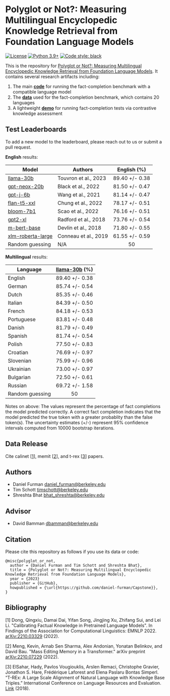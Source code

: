   # Polyglot or Not?: Measuring Multilingual Encyclopedic Knowledge Retrieval from Foundation Language Models

[![License](https://img.shields.io/badge/License-Apache_2.0-green.svg)](https://github.com/daniel-furman/Capstone/blob/main/LICENSE) 
[![Python 3.9+](https://img.shields.io/badge/python-3.9+-blue.svg)](https://www.python.org/downloads/release/python-390/) 
[![Code style: black](https://img.shields.io/badge/code%20style-black-000000.svg)](https://github.com/psf/black) 

This is the repository for [Polyglot or Not?: Measuring Multilingual Encyclopedic Knowledge Retrieval from Foundation Language Models](https://bit.ly/ischool-berkeley-capstone). It contains several research artifacts including:

1. The main [**code**][cka_run_main] for running the fact-completion benchmark with a compatible language model
2. The [**data**][hf_data] used for the fact-completion benchmark, which contains 20 languages
3. A lightweight [**demo**][cka_lightweight_demo] for running fact-completion tests via contrastive knowledge assessment

## Test Leaderboards

To add a new model to the leaderboard, please reach out to us or submit a pull request.

**English** results: 

| Model            | Authors      | English (%)      |
|------------------|--------------|:--------------:|
| [llama-30b](https://arxiv.org/abs/2302.13971) | Touvron et al., 2023 | 89.40 +/- 0.38 | 
| [gpt-neox-20b](https://arxiv.org/abs/2204.06745) | Black et al., 2022 | 81.50 +/- 0.47 |
| [gpt-j-6b](https://github.com/kingoflolz/mesh-transformer-jax/#gpt-j-6b) | Wang et al., 2021 | 81.14 +/- 0.47 |
| [flan-t5-xxl](https://arxiv.org/abs/2210.11416) | Chung et al., 2022 | 78.17 +/- 0.51 | 
| [bloom-7b1](https://arxiv.org/abs/2211.05100) | Scao et al., 2022 | 76.16 +/- 0.51 | 
| [gpt2-xl](https://d4mucfpksywv.cloudfront.net/better-language-models/language_models_are_unsupervised_multitask_learners.pdf) | Radford et al., 2018 | 73.76 +/- 0.54 | 
| [m-bert-base](https://arxiv.org/abs/1810.04805) | Devlin et al., 2018 | 71.80 +/- 0.55 | 
| [xlm-roberta-large](https://arxiv.org/abs/1911.02116) | Conneau et al., 2019 | 61.55 +/- 0.59 | 
| Random guessing | N/A | 50   |  

**Multilingual** results: 

| Language            | [llama-30b](https://arxiv.org/abs/2302.13971) (%)       |
|------------------|:--------------:|
| English | 89.40 +/- 0.38 | 
| German | 85.74 +/- 0.54 | 
| Dutch | 85.35 +/- 0.46 | 
| Italian | 84.39 +/- 0.50 | 
| French | 84.18  +/- 0.53 |
| Portuguese | 83.81  +/- 0.48 | 
| Danish | 81.79  +/- 0.49 | 
| Spanish | 81.74 +/- 0.54 | 
| Polish | 77.50 +/- 0.83 | 
| Croatian | 76.69 +/- 0.97 | 
| Slovenian | 75.99 +/- 0.96 | 
| Ukrainian | 73.00 +/- 0.97 | 
| Bulgarian | 72.50 +/- 0.61 | 
| Russian | 69.72 +/- 1.58 | 
| Random guessing | 50 | 

Notes on above: The values represent the percentage of fact completions the model predicted correctly. A correct fact completion indicates that the model predicted the true token with a greater probablity than the false token(s). The uncertainty estimates (+/-) represent 95% confidence intervals computed from 10000 bootstrap iterations.

## Data Release

Cite calinet [[1][bib]], memit [[2][bib]], and t-rex [[3][bib]] papers.

## Authors

* Daniel Furman <daniel_furman@berkeley.edu>
* Tim Schott <timschott@berkeley.edu>
* Shreshta Bhat <bhat_shreshta@berkeley.edu>

## Advisor

* David Bamman <dbamman@berkeley.edu>

## Citation

Please cite this repository as follows if you use its data or code:

```
@misc{polyglot_or_not,
  author = {Daniel Furman and Tim Schott and Shreshta Bhat},
  title = {Polyglot or Not?: Measuring Multilingual Encyclopedic Knowledge Retrieval from Foundation Language Models},
  year = {2023}
  publisher = {GitHub},
  howpublished = {\url{https://github.com/daniel-furman/Capstone}},
}
```

## Bibliography 

[1] Dong, Qingxiu, Damai Dai, Yifan Song, Jingjing Xu, Zhifang Sui, and Lei Li. "Calibrating Factual Knowledge in Pretrained Language Models". In Findings of the Association for Computational Linguistics: EMNLP 2022. [arXiv:2210.03329][cka] (2022).

[2] Meng, Kevin, Arnab Sen Sharma, Alex Andonian, Yonatan Belinkov, and David Bau. "Mass Editing Memory in a Transformer." arXiv preprint [arXiv:2210.07229][memit] (2022).

[3] ElSahar, Hady, Pavlos Vougiouklis, Arslen Remaci, Christophe Gravier, Jonathon S. Hare, Frédérique Laforest and Elena Paslaru Bontas Simperl. “T-REx: A Large Scale Alignment of Natural Language with Knowledge Base Triples.” International Conference on Language Resources and Evaluation. [Link][trex] (2018).


[bib]: https://github.com/daniel-furman/Capstone#bibliography
[hf_data]: https://huggingface.co/datasets/CalibraGPT/Fact-Completion
[cka]: https://arxiv.org/abs/2210.03329
[memit]: https://arxiv.org/abs/2210.07229
[mmlu]: https://paperswithcode.com/sota/multi-task-language-understanding-on-mmlu
[mmlu_paper]: https://arxiv.org/abs/2009.03300
[trex]: http://aclanthology.lst.uni-saarland.de/L18-1544.pdf
[cka_lightweight_demo]: https://github.com/daniel-furman/Capstone/blob/main/notebooks/fact_completion_notebooks/fact-completion-lightweight-demo.ipynb
[cka_run_main]: https://github.com/daniel-furman/Capstone/blob/main/notebooks/fact_completion_notebooks/fact-completion-full-benchmark.ipynb
